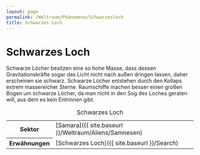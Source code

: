 ```yaml
---
layout: page
permalink: /Weltraum/Phänomene/Schwarzesloch
title: Schwarzes Loch
---
```



# Schwarzes Loch


Schwarze Löcher besitzen eine so hohe Masse, dass dessen Gravitationskräfte sogar das Licht nicht nach außen dringen lassen, daher erscheinen sie schwarz. Schwarze Löcher entstehen durch den Kollaps extrem massereicher Sterne. Raumschiffe machen besser einen großen Bogen um schwarze Löcher, da man nicht in den Sog des Loches geraten will, aus dem es kein Entrinnen gibt.


<aside>
<table data-type="phaenomen">
<caption>Schwarzes Loch</caption>
<tbody>
<tr><th>Sektor</th><td>[Samara]({{ site.baseurl }}/Weltraum/Aliens/Samnesen)</td></tr>
<tr><th>Erwähnungen</th><td>[Schwarzes Loch]({{ site.baseurl }}/Search)</td></tr>
</tbody>
</table>

</aside>

